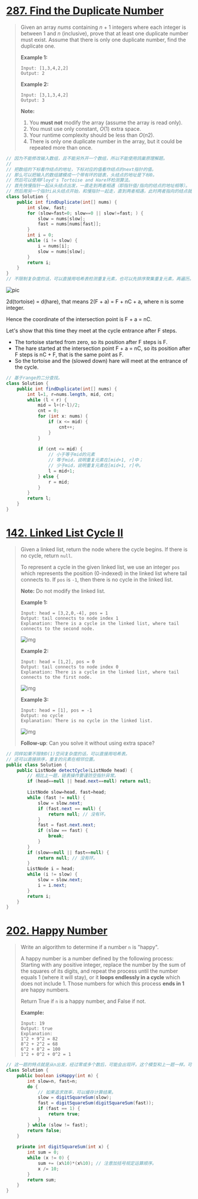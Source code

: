 # [287. Find the Duplicate Number](https://leetcode.com/problems/find-the-duplicate-number/)

> Given an array *nums* containing *n* + 1 integers where each integer is between 1 and *n* (inclusive), prove that at least one duplicate number must exist. Assume that there is only one duplicate number, find the duplicate one.
>
> **Example 1:**
>
> ```
> Input: [1,3,4,2,2]
> Output: 2
> ```
>
> **Example 2:**
>
> ```
> Input: [3,1,3,4,2]
> Output: 3
> ```
>
> **Note:**
>
> 1. You **must not** modify the array (assume the array is read only).
> 2. You must use only constant, *O*(1) extra space.
> 3. Your runtime complexity should be less than *O*(*n*2).
> 4. There is only one duplicate number in the array, but it could be repeated more than once.

```java
// 因为不能修改输入数组，且不能另外开一个数组，所以不能使用鸽巢原理解题。
// 
// 把数组的下标看作结点的地址，下标对应的值看作结点的next指针的值。
// 那么可以把输入的数组建模成一个带有环的链表，头结点的地址是下标0。
// 然后可以使用Floyd's Tortoise and Hare环检测算法。
// 首先快慢指针一起从头结点出发，一直走到两者相遇（即指针值/指向的结点的地址相等）。
// 然后用另一个指针i从头结点开始，和慢指针一起走，直到两者相遇，此时两者指向的结点就是环的入口/开始结点了。
class Solution {
    public int findDuplicate(int[] nums) {
        int slow, fast;
        for (slow=fast=0; slow==0 || slow!=fast; ) {
            slow = nums[slow];
            fast = nums[nums[fast]];
        }
        int i = 0;
        while (i != slow) {
            i = nums[i];
            slow = nums[slow];
        }
        return i;
    }
}
// 不限制复杂度的话，可以直接用哈希表检测重复元素，也可以先排序聚集重复元素，再遍历。
```

![pic](https://leetcode.com/problems/find-the-duplicate-number/Figures/287/phase2.png)



2d(tortoise) = d(hare), that means 2(F + a) = F + nC + a, where n is some integer.

Hence the coordinate of the intersection point is F + a = nC.

Let's show that this time they meet at the cycle entrance after F steps.

- The tortoise started from zero, so its position after F steps is F.
- The hare started at the intersection point F + a = nC, so its position after F steps is nC + F, that is the same point as F.
- So the tortoise and the (slowed down) hare will meet at the entrance of the cycle.

```java
// 基于range的二分查找。
class Solution {
    public int findDuplicate(int[] nums) {
        int l=1, r=nums.length, mid, cnt;
        while (l < r) {
            mid = l+(r-l)/2;
            cnt = 0;
            for (int x: nums) {
                if (x <= mid) {
                    cnt++;
                }
            }
            
            if (cnt <= mid) {
                // 小于等于mid的元素
                // 等于mid，说明重复元素在[mid+1, r]中；
                // 少于mid，说明重复元素在[mid+1, r]中。
                l = mid+1;
            } else {
                r = mid;
            }
        }
        return l;
    }
}
```

# [142. Linked List Cycle II](https://leetcode.com/problems/linked-list-cycle-ii/)

> Given a linked list, return the node where the cycle begins. If there is no cycle, return `null`.
>
> To represent a cycle in the given linked list, we use an integer `pos` which represents the position (0-indexed) in the linked list where tail connects to. If `pos` is `-1`, then there is no cycle in the linked list.
>
> **Note:** Do not modify the linked list.
>
>  
>
> **Example 1:**
>
> ```
> Input: head = [3,2,0,-4], pos = 1
> Output: tail connects to node index 1
> Explanation: There is a cycle in the linked list, where tail connects to the second node.
> ```
>
> ![img](https://assets.leetcode.com/uploads/2018/12/07/circularlinkedlist.png)
>
> **Example 2:**
>
> ```
> Input: head = [1,2], pos = 0
> Output: tail connects to node index 0
> Explanation: There is a cycle in the linked list, where tail connects to the first node.
> ```
>
> ![img](https://assets.leetcode.com/uploads/2018/12/07/circularlinkedlist_test2.png)
>
> **Example 3:**
>
> ```
> Input: head = [1], pos = -1
> Output: no cycle
> Explanation: There is no cycle in the linked list.
> ```
>
> ![img](https://assets.leetcode.com/uploads/2018/12/07/circularlinkedlist_test3.png)
>
>  
>
> **Follow-up**:
> Can you solve it without using extra space?

```java
// 同样如果不限制O(1)空间复杂度的话，可以直接用哈希表。
// 还可以直接排序，重复的元素在相邻位置。
public class Solution {
    public ListNode detectCycle(ListNode head) {
        // 相比上一题，链表操作要谨防空指针异常。
        if (head==null || head.next==null) return null;
        
        ListNode slow=head, fast=head;
        while (fast != null) {
            slow = slow.next;
            if (fast.next == null) {
                return null; // 没有环。
            }
            fast = fast.next.next;
            if (slow == fast) {
                break;
            }
        }
        if (slow==null || fast==null) {
            return null; // 没有环。
        }
        ListNode i = head;
        while (i != slow) {
            slow = slow.next;
            i = i.next;
        }
        return i;
    }
}
```

# [202. Happy Number](https://leetcode.com/problems/happy-number/)

> Write an algorithm to determine if a number `n` is "happy".
>
> A happy number is a number defined by the following process: Starting with any positive integer, replace the number by the sum of the squares of its digits, and repeat the process until the number equals 1 (where it will stay), or it **loops endlessly in a cycle** which does not include 1. Those numbers for which this process **ends in 1** are happy numbers.
>
> Return True if `n` is a happy number, and False if not.
>
> **Example:** 
>
> ```
> Input: 19
> Output: true
> Explanation: 
> 1^2 + 9^2 = 82
> 8^2 + 2^2 = 68
> 6^2 + 8^2 = 100
> 1^2 + 0^2 + 0^2 = 1
> ```

```java
// 这一题的特点就是从n出发，经过零或多个数后，可能会出现环。这个模型和上一题一样。可以用快慢指针检测环，但不必求环的起点。
class Solution {
    public boolean isHappy(int n) {
        int slow=n, fast=n;
        do {
            // 如果追求效率，可以缓存计算结果。
            slow = digitSquareSum(slow);
            fast = digitSquareSum(digitSquareSum(fast));
            if (fast == 1) {
                return true;
            }
        } while (slow != fast);
        return false;
    }
    
    private int digitSquareSum(int x) {
        int sum = 0;
        while (x != 0) {
            sum += (x%10)*(x%10); // 注意加括号规定运算顺序。
            x /= 10;
        }
        return sum;
    }
}
```

